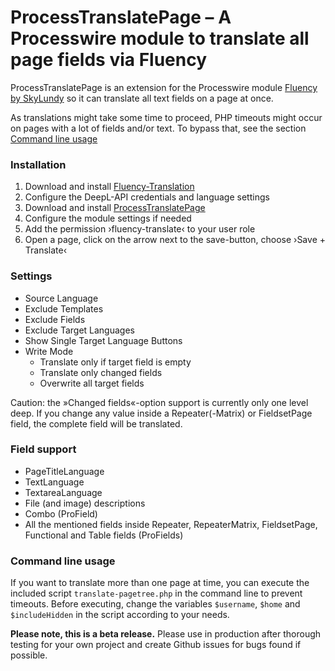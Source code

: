 # ProcessTranslatePage – A Processwire module to translate all page fields via Fluency

ProcessTranslatePage is an extension for the Processwire module [Fluency by SkyLundy](https://github.com/SkyLundy/Fluency) so it can translate all text fields on a page at once.

As translations might take some time to proceed, PHP timeouts might occur on pages with a lot of fields and/or text. To bypass that, see the section [Command line usage](#command-line-usage)

### Installation
1. Download and install [Fluency-Translation](https://github.com/SkyLundy/Fluency)
2. Configure the DeepL-API credentials and language settings
3. Download and install [ProcessTranslatePage](https://github.com/robertweiss/ProcessTranslatePage)
4. Configure the module settings if needed
5. Add the permission ›fluency-translate‹ to your user role
6. Open a page, click on the arrow next to the save-button, choose ›Save + Translate‹

### Settings
- Source Language
- Exclude Templates
- Exclude Fields
- Exclude Target Languages
- Show Single Target Language Buttons
- Write Mode
  - Translate only if target field is empty
  - Translate only changed fields
  - Overwrite all target fields

Caution: the »Changed fields«-option support is currently only one level deep. If you change any value inside a Repeater(-Matrix) or FieldsetPage field, the complete field will be translated.

### Field support
- PageTitleLanguage
- TextLanguage
- TextareaLanguage
- File (and image) descriptions
- Combo (ProField)
- All the mentioned fields inside Repeater, RepeaterMatrix, FieldsetPage, Functional and Table fields (ProFields)

### Command line usage
If you want to translate more than one page at time, you can execute the included script ```translate-pagetree.php``` in the command line to prevent timeouts. Before executing, change the variables ```$username```, ```$home``` and ```$includeHidden``` in the script according to your needs.

**Please note, this is a beta release.** Please use in production after thorough testing for your own project and create Github issues for bugs found if possible.
